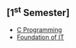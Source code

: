 ## [1<sup>st</sup> Semester]

- [C Programming](/First_Semester/C_Programming/README.md)
- [Foundation of IT](/First_Semester/Foundaion_Of_IT/README.md)
